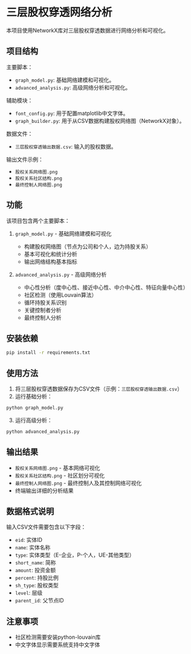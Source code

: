 # 三层股权穿透网络分析

本项目使用NetworkX库对三层股权穿透数据进行网络分析和可视化。

## 项目结构

主要脚本：
- `graph_model.py`: 基础网络建模和可视化。
- `advanced_analysis.py`: 高级网络分析和可视化。

辅助模块：
- `font_config.py`: 用于配置matplotlib中文字体。
- `graph_builder.py`: 用于从CSV数据构建股权网络图（NetworkX对象）。

数据文件：
- `三层股权穿透输出数据.csv`: 输入的股权数据。

输出文件示例：
- `股权关系网络图.png`
- `股权关系社区结构.png`
- `最终控制人网络图.png`

## 功能

该项目包含两个主要脚本：

1. `graph_model.py` - 基础网络建模和可视化
   - 构建股权网络图（节点为公司和个人，边为持股关系）
   - 基本可视化和统计分析
   - 输出网络结构基本指标

2. `advanced_analysis.py` - 高级网络分析
   - 中心性分析（度中心性、接近中心性、中介中心性、特征向量中心性）
   - 社区检测（使用Louvain算法）
   - 循环持股关系识别
   - 关键控制者分析
   - 最终控制人分析

## 安装依赖

```bash
pip install -r requirements.txt
```

## 使用方法

1. 将三层股权穿透数据保存为CSV文件（示例：`三层股权穿透输出数据.csv`）
2. 运行基础分析：

```bash
python graph_model.py
```

3. 运行高级分析：

```bash
python advanced_analysis.py
```

## 输出结果

- `股权关系网络图.png` - 基本网络可视化
- `股权关系社区结构.png` - 社区划分可视化
- `最终控制人网络图.png` - 最终控制人及其控制网络可视化
- 终端输出详细的分析结果

## 数据格式说明

输入CSV文件需要包含以下字段：
- `eid`: 实体ID
- `name`: 实体名称
- `type`: 实体类型（E-企业，P-个人，UE-其他类型）
- `short_name`: 简称
- `amount`: 投资金额
- `percent`: 持股比例
- `sh_type`: 股权类型
- `level`: 层级
- `parent_id`: 父节点ID

## 注意事项

- 社区检测需要安装python-louvain库
- 中文字体显示需要系统支持中文字体 